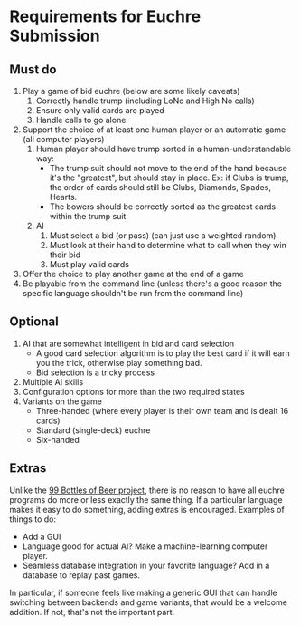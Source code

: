 # Requirements for Euchre Submission

## Must do

1. Play a game of bid euchre (below are some likely caveats)
	1. Correctly handle trump (including LoNo and High No calls)
	2. Ensure only valid cards are played
	3. Handle calls to go alone
2. Support the choice of at least one human player or an automatic game (all computer players)
	1. Human player should have trump sorted in a human-understandable way:
		* The trump suit should not move to the end of the hand because it's the "greatest", but should stay in place.  Ex: if Clubs is trump, the order of cards should still be Clubs, Diamonds, Spades, Hearts.
		* The bowers should be correctly sorted as the greatest cards within the trump suit
	2. AI
		1. Must select a bid (or pass) (can just use a weighted random)
		2. Must look at their hand to determine what to call when they win their bid
		3. Must play valid cards
3.	Offer the choice to play another game at the end of a game
4.	Be playable from the command line (unless there's a good reason the specific language shouldn't be run from the command line)


## Optional
1.	AI that are somewhat intelligent in bid and card selection
	* A good card selection algorithm is to play the best card if it will earn you the trick, otherwise play something bad.
	* Bid selection is a tricky process
2.	Multiple AI skills
3.	Configuration options for more than the two required states
4. Variants on the game
	* Three-handed (where every player is their own team and is dealt 16 cards)
	* Standard (single-deck) euchre
	* Six-handed

## Extras
Unlike the [99 Bottles of Beer project](http://www.99-Bottles-of-Beer.net), there is no reason to have all euchre programs do more or less exactly the same thing.  If a particular language makes it easy to do something, adding extras is encouraged.  Examples of things to do:

* Add a GUI
* Language good for actual AI?  Make a machine-learning computer player.
* Seamless database integration in your favorite language?  Add in a database to replay past games.

In particular, if someone feels like making a generic GUI that can handle switching between backends and game variants, that would be a welcome addition.  If not, that's not the important part.
